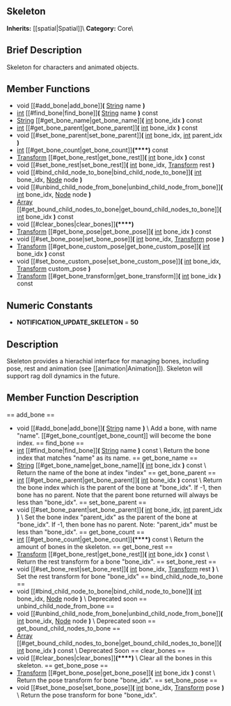 ##  Skeleton  
**Inherits:** [[spatial|Spatial]]\\
**Category:** Core\\
##  Brief Description  
Skeleton for characters and animated objects.
##  Member Functions 
  * void [[#add_bone|add_bone]]**(** [String](class_string) name **)**
  * [int](class_int) [[#find_bone|find_bone]]**(** [String](class_string) name **)** const
  * [String](class_string) [[#get_bone_name|get_bone_name]]**(** [int](class_int) bone_idx **)** const
  * [int](class_int) [[#get_bone_parent|get_bone_parent]]**(** [int](class_int) bone_idx **)** const
  * void [[#set_bone_parent|set_bone_parent]]**(** [int](class_int) bone_idx, [int](class_int) parent_idx **)**
  * [int](class_int) [[#get_bone_count|get_bone_count]]**(****)** const
  * [Transform](class_transform) [[#get_bone_rest|get_bone_rest]]**(** [int](class_int) bone_idx **)** const
  * void [[#set_bone_rest|set_bone_rest]]**(** [int](class_int) bone_idx, [Transform](class_transform) rest **)**
  * void [[#bind_child_node_to_bone|bind_child_node_to_bone]]**(** [int](class_int) bone_idx, [Node](class_node) node **)**
  * void [[#unbind_child_node_from_bone|unbind_child_node_from_bone]]**(** [int](class_int) bone_idx, [Node](class_node) node **)**
  * [Array](class_array) [[#get_bound_child_nodes_to_bone|get_bound_child_nodes_to_bone]]**(** [int](class_int) bone_idx **)** const
  * void [[#clear_bones|clear_bones]]**(****)**
  * [Transform](class_transform) [[#get_bone_pose|get_bone_pose]]**(** [int](class_int) bone_idx **)** const
  * void [[#set_bone_pose|set_bone_pose]]**(** [int](class_int) bone_idx, [Transform](class_transform) pose **)**
  * [Transform](class_transform) [[#get_bone_custom_pose|get_bone_custom_pose]]**(** [int](class_int) bone_idx **)** const
  * void [[#set_bone_custom_pose|set_bone_custom_pose]]**(** [int](class_int) bone_idx, [Transform](class_transform) custom_pose **)**
  * [Transform](class_transform) [[#get_bone_transform|get_bone_transform]]**(** [int](class_int) bone_idx **)** const
##  Numeric Constants  
  * **NOTIFICATION_UPDATE_SKELETON** = **50**
##  Description  
Skeleton provides a hierachial interface for managing bones, including pose, rest and animation (see [[animation|Animation]]). Skeleton will support rag doll dynamics in the future.
##  Member Function Description  
==  add_bone  ==
  * void [[#add_bone|add_bone]]**(** [String](class_string) name **)**
\\
Add a bone, with name "name". [[#get_bone_count|get_bone_count]] will become the bone index.
==  find_bone  ==
  * [int](class_int) [[#find_bone|find_bone]]**(** [String](class_string) name **)** const
\\
Return the bone index that matches "name" as its name.
==  get_bone_name  ==
  * [String](class_string) [[#get_bone_name|get_bone_name]]**(** [int](class_int) bone_idx **)** const
\\
Return the name of the bone at index "index"
==  get_bone_parent  ==
  * [int](class_int) [[#get_bone_parent|get_bone_parent]]**(** [int](class_int) bone_idx **)** const
\\
Return the bone index which is the parent of the bone at "bone_idx". If -1, then bone has no parent. Note that the parent bone returned will always be less than "bone_idx".
==  set_bone_parent  ==
  * void [[#set_bone_parent|set_bone_parent]]**(** [int](class_int) bone_idx, [int](class_int) parent_idx **)**
\\
Set the bone index "parent_idx" as the parent of the bone at "bone_idx". If -1, then bone has no parent. Note: "parent_idx" must be less than "bone_idx".
==  get_bone_count  ==
  * [int](class_int) [[#get_bone_count|get_bone_count]]**(****)** const
\\
Return the amount of bones in the skeleton.
==  get_bone_rest  ==
  * [Transform](class_transform) [[#get_bone_rest|get_bone_rest]]**(** [int](class_int) bone_idx **)** const
\\
Return the rest transform for a bone "bone_idx".
==  set_bone_rest  ==
  * void [[#set_bone_rest|set_bone_rest]]**(** [int](class_int) bone_idx, [Transform](class_transform) rest **)**
\\
Set the rest transform for bone "bone_idx"
==  bind_child_node_to_bone  ==
  * void [[#bind_child_node_to_bone|bind_child_node_to_bone]]**(** [int](class_int) bone_idx, [Node](class_node) node **)**
\\
Deprecated soon
==  unbind_child_node_from_bone  ==
  * void [[#unbind_child_node_from_bone|unbind_child_node_from_bone]]**(** [int](class_int) bone_idx, [Node](class_node) node **)**
\\
Deprecated soon
==  get_bound_child_nodes_to_bone  ==
  * [Array](class_array) [[#get_bound_child_nodes_to_bone|get_bound_child_nodes_to_bone]]**(** [int](class_int) bone_idx **)** const
\\
Deprecated Soon
==  clear_bones  ==
  * void [[#clear_bones|clear_bones]]**(****)**
\\
Clear all the bones in this skeleton.
==  get_bone_pose  ==
  * [Transform](class_transform) [[#get_bone_pose|get_bone_pose]]**(** [int](class_int) bone_idx **)** const
\\
Return the pose transform for bone "bone_idx".
==  set_bone_pose  ==
  * void [[#set_bone_pose|set_bone_pose]]**(** [int](class_int) bone_idx, [Transform](class_transform) pose **)**
\\
Return the pose transform for bone "bone_idx".
